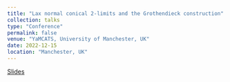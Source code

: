 ```yaml
---
title: "Lax normal conical 2-limits and the Grothendieck construction"
collection: talks
type: "Conference"
permalink: false
venue: "YaMCATS, University of Manchester, UK"
date: 2022-12-15
location: "Manchester, UK"
---
```

[Slides](https://github.com/lucamesiti/lucamesiti.github.io/blob/5b8c211cd3d024fc97a9aa633b5675a67f541eba/files/Talk-2022-12-15-Yamcats_Laxnlimitsgrothconstr.pdf)
